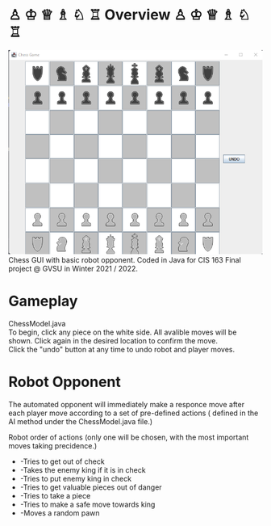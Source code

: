 # ♙  ♔  ♕  ♗  ♘  ♖ Overview ♙  ♔  ♕  ♗  ♘  ♖ 
![alt text](https://github.com/gasbarrg/ChessProject/blob/main/screenshots/chess1.png)
Chess GUI with basic robot opponent. Coded in Java for CIS 163 Final project @ GVSU in Winter 2021 / 2022. 

# Gameplay  
ChessModel.java  
To begin, click any piece on the white side. All avalible moves will be shown. Click again in the desired location to confirm the move.  
Click the "undo" button at any time to undo robot and player moves. 

# Robot Opponent 

The automated opponent will immediately make a responce move after each player move according to a set of pre-defined actions ( defined in the AI method under the ChessModel.java file.)  

Robot order of actions (only one will be chosen, with the most important moves taking precidence.) 
  * -Tries to get out of check  
  * -Takes the enemy king if it is in check  
  * -Tries to put enemy king in check  
  * -Tries to get valuable pieces out of danger  
  * -Tries to take a piece  
  * -Tries to make a safe move towards king  
  * -Moves a random pawn  
